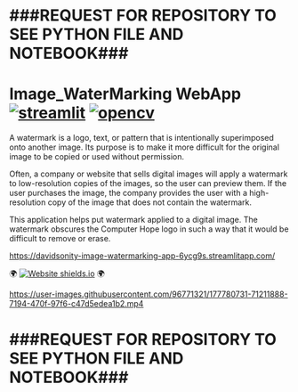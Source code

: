 # **###REQUEST FOR REPOSITORY TO SEE PYTHON FILE AND NOTEBOOK###**

# Image_WaterMarking WebApp [![streamlit](https://docs.streamlit.io/logo.svg)](https://davidsonity-image-watermarking-app-6ycg9s.streamlitapp.com/) [![opencv](https://docs.opencv.org/4.x/opencv-logo-small.png)](https://opencv.org/)  

A watermark is a logo, text, or pattern that is intentionally superimposed onto another image. Its purpose is to make it more difficult for the original image to be copied or used without permission.

Often, a company or website that sells digital images will apply a watermark to low-resolution copies of the images, so the user can preview them. If the user purchases the image, the company provides the user with a high-resolution copy of the image that does not contain the watermark.

This application helps put watermark applied to a digital image. The watermark obscures the Computer Hope logo in such a way that it would be difficult to remove or erase.

https://davidsonity-image-watermarking-app-6ycg9s.streamlitapp.com/

🌍 [![Website shields.io](https://img.shields.io/website-up-down-green-red/http/shields.io.svg)](https://davidsonity-image-watermarking-app-6ycg9s.streamlitapp.com/) 🌍


https://user-images.githubusercontent.com/96771321/177780731-71211888-7194-470f-97f6-c47d5edea1b2.mp4


# **###REQUEST FOR REPOSITORY TO SEE PYTHON FILE AND NOTEBOOK###**
